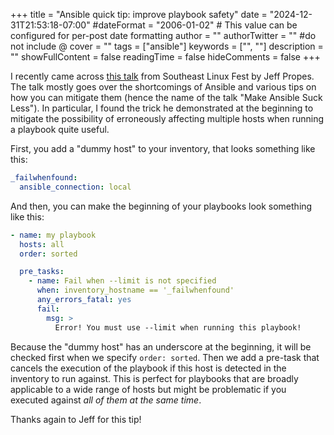 +++
title = "Ansible quick tip: improve playbook safety"
date = "2024-12-31T21:53:18-07:00"
#dateFormat = "2006-01-02" # This value can be configured for per-post date formatting
author = ""
authorTwitter = "" #do not include @
cover = ""
tags = ["ansible"]
keywords = ["", ""]
description = ""
showFullContent = false
readingTime = false
hideComments = false
+++

I recently came across [this talk](https://www.youtube.com/watch?v=GngVF-l6TQ4&t=880s) from Southeast Linux Fest by Jeff Propes. The talk mostly
goes over the shortcomings of Ansible and various tips on how you can mitigate them (hence the name of the talk "Make Ansible Suck Less"). In particular,
I found the trick he demonstrated at the beginning to mitigate the possibility of erroneously affecting multiple hosts when running a playbook quite useful.

First, you add a "dummy host" to your inventory, that looks something like this:

```yaml
_failwhenfound:
  ansible_connection: local
```

And then, you can make the beginning of your playbooks look something like this:

```yaml
- name: my playbook
  hosts: all
  order: sorted

  pre_tasks:
    - name: Fail when --limit is not specified
      when: inventory_hostname == '_failwhenfound'
      any_errors_fatal: yes
      fail:
        msg: >
          Error! You must use --limit when running this playbook!
```

Because the "dummy host" has an underscore at the beginning, it will be checked first when we specify `order: sorted`. Then we add a pre-task that cancels the
execution of the playbook if this host is detected in the inventory to run against. This is perfect for playbooks that are broadly applicable to a wide range of
hosts but might be problematic if you executed against *all of them at the same time*.

Thanks again to Jeff for this tip!
